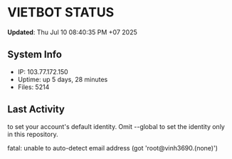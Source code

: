 # VIETBOT STATUS
**Updated**: Thu Jul 10 08:40:35 PM +07 2025

## System Info
- IP: 103.77.172.150
- Uptime: up 5 days, 28 minutes
- Files: 5214

## Last Activity

to set your account's default identity.
Omit --global to set the identity only in this repository.

fatal: unable to auto-detect email address (got 'root@vinh3690.(none)')
